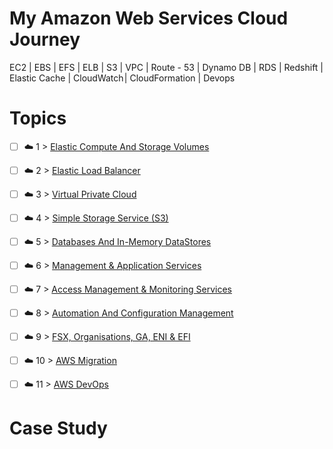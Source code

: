 


# My Amazon Web Services Cloud Journey

EC2  | EBS | EFS | ELB | S3 | VPC | Route - 53 | Dynamo DB | RDS | Redshift | Elastic Cache | CloudWatch | CloudFormation |  Devops


# Topics 

- [ ] ☁️ 1 > [Elastic Compute And Storage Volumes](#)
- [ ] ☁️ 2 > [Elastic Load Balancer](#)
- [ ] ☁️ 3 > [Virtual Private Cloud](#)
- [ ] ☁️ 4 > [Simple Storage Service (S3)](#)
- [ ] ☁️ 5 > [Databases And In-Memory DataStores](#)
- [ ] ☁️ 6 > [Management & Application Services](#)
- [ ] ☁️ 7 > [Access Management & Monitoring Services](#)
- [ ] ☁️ 8 > [Automation And Configuration Management](#)
- [ ] ☁️ 9 > [FSX, Organisations, GA, ENI & EFI](#)
- [ ] ☁️ 10 > [AWS Migration](#)
- [ ] ☁️ 11 > [AWS DevOps](#)


# Case Study

